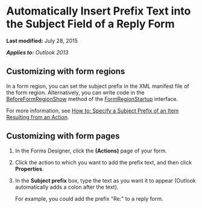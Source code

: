 
# Automatically Insert Prefix Text into the Subject Field of a Reply Form

 **Last modified:** July 28, 2015

 _**Applies to:** Outlook 2013_

## Customizing with form regions

In a form region, you can set the subject prefix in the XML manifest file of the form region. Alternatively, you can write code in the  [BeforeFormRegionShow](c93c2f6a-511f-15cd-eca2-4eb35af9939a.md) method of the [FormRegionStartup](948ea6b7-2962-57e7-618d-fa0977b65651.md) interface.

For more information, see  [How to: Specify a Subject Prefix of an Item Resulting from an Action](a293f15e-ef68-84fe-2ef6-9badbfb9b194.md).


## Customizing with form pages


1. In the Forms Designer, click the  **(Actions)** page of your form.
    
2. Click the action to which you want to add the prefix text, and then click  **Properties**. 
    
3. In the  **Subject prefix** box, type the text as you want it to appear (Outlook automatically adds a colon after the text).
    
    For example, you could add the prefix "Re:" to a reply form.
    
